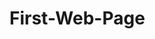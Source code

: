 # First-Web-Page

<html lang="en">
<head>
    <meta charset="UTF-8">
    <meta name="viewport" content="width=device-width, initial-scale=1.0">
    <title>Christopher and Danielle</title>
    <style>
        /* Styling for images */
        img {
            width: 100%;          /* Makes the image responsive */
            max-width: 400px;     /* Limits the maximum width to 400px */
            height: auto;         /* Maintains aspect ratio */
            border-radius: 10px;  /* Optional: Adds rounded corners */
            box-shadow: 2px 2px 8px rgba(0, 0, 0, 0.5); /* Optional: Adds shadow */
        }

        /* Styling for audio */
        audio {
            display: block;       /* Makes the audio player block-level for spacing */
            margin-top: 20px;     /* Adds space above the audio player */
            width: 100%;          /* Makes it responsive */
            max-width: 400px;     /* Limits the width to match the image */
        }
    </style>
</head>
<body>
    <h1>Chris and Danni's first year riding together</h1>
    <p>Watch these video's!</p>

    <h2>Chris and Danni's riding page</h2>
    <ul>
        <li>Coming home from Barry Dyngles</li>
        <li>Experience the ride.  </li>
    </ul>

    <!-- Local Image -->
    <img src="https://github.com/Rmccune85/First-Web-Page/blob/main/Chris%20n%20Danni.mp4" alt="Chris and Danni">

<video width="640" height="360" controls>
  <source src="https://github.com/Rmccune85/First-Web-Page/blob/main/Chris%20n%20Danni.mp4" type="video/mp4">
  Your browser does not support the video tag.
</video>
  	<!-- Local Audio -->
    <audio controls>
        <source src="[https://www.soundhelix.com/examples/mp3/SoundHelix-Song-1.mp3](https://archive.org/details/Badboys_201702)" type="audio/mpeg">
        Your browser does not support the audio element.
    </audio>
</body>
</html>


